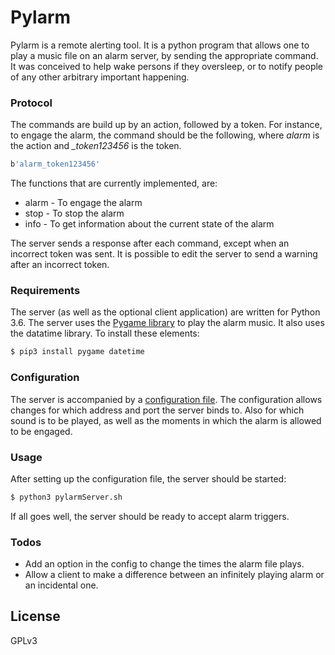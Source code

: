 # Pylarm

Pylarm is a remote alerting tool. It is a python program that allows one to play a music file on an alarm server, by sending the appropriate command. It was conceived to help wake persons if they oversleep, or to notify people of any other arbitrary important happening.

### Protocol
The commands are build up by an action, followed by a token. For instance, to engage the alarm, the command should be the following, where *alarm* is the action and *_token123456* is the token.

```sh
b'alarm_token123456' 
```
The functions that are currently implemented, are:
- alarm - To engage the alarm
- stop - To stop the alarm
- info - To get information about the current state of the alarm 

The server sends a response after each command, except when an incorrect token was sent. It is possible to edit the server to send a warning after an incorrect token.

### Requirements
The server (as well as the optional client application) are written for Python 3.6. The server uses the [Pygame library] to play the alarm music. It also uses the datatime library. To install these elements:
```sh
$ pip3 install pygame datetime
```

### Configuration
The server is accompanied by a [configuration file]. The configuration allows changes for which address and port the server binds to. Also for which sound is to be played, as well as the moments in which the alarm is allowed to be engaged.

### Usage
After setting up the configuration file, the server should be started:
```sh
$ python3 pylarmServer.sh
```
If all goes well, the server should be ready to accept alarm triggers.

### Todos

 - Add an option in the config to change the times the alarm file plays.
 - Allow a client to make a difference between an infinitely playing alarm or an incidental one.

License
----

GPLv3

   [configuration file]: <http://link>
   [Pygame library]: <https://www.pygame.org/docs/>
